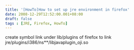 ```yaml
---
title: '[HowTo]How to set up jre environment in firefox'
date: 2008-12-29T12:52:00.001+08:00
draft: false
tags : [JRE, Firefox, HowTo]
---
```


create symbol link under lib/plugins of firefox to link jre/plugins/i386/ns**/libjavaplugin_oji.so